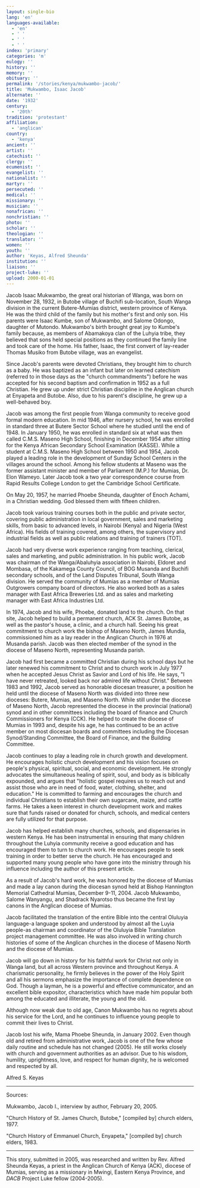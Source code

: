 ```yaml
---
layout: single-bio
lang: 'en'
languages-available:
  - 'en'
  - ' '
  - ' '
  - ' '
index: 'primary'
categories: 'm'
eulogy: ''
history: ''
memory: ''
obituary: ''
permalink: '/stories/kenya/mukwambo-jacob/'
title: 'Mukwambo, Isaac Jacob'
alternate: ''
date: '1932'
century:
  - '20th'
tradition: 'protestant'
affiliation:
  - 'anglican'
country:
  - 'kenya'
ancient: ''
artist: ''
catechist: ''
clergy: ''
ecumenist: ''
evangelist: ''
nationalist: ''
martyr: ''
persecuted: ''
medical: ''
missionary: ''
musician: ''
nonafrican: ''
nonchristian: ''
photo: ''
scholar: ''
theologian: ''
translator: ''
women: ''
youth: ''
author: 'Keyas, Alfred Sheunda'
institution: ''
liaison: ''
project-luke: ''
upload: 2000-01-01
---
```



Jacob Isaac Mukwambo, the great oral historian of Wanga, was born on November 28, 1932, in Butobe village of Buchifi sub-location, South Wanga division in the current Butere-Mumias district, western province of Kenya. He was the third child of the family but his mother's first and only son. His parents were Isaac Kumbe, son of Mukwambo, and Salome Odongo, daughter of Mutondo. Mukwambo's birth brought great joy to Kumbe's family because, as members of Abamakoya clan of the Luhyia tribe, they believed that sons held special positions as they continued the family line and took care of the home. His father, Isaac, the first convert of lay-reader Thomas Musiko from Butobe village, was an evangelist.

Since Jacob's parents were devoted Christians, they brought him to church as a baby. He was baptized as an infant but later on learned catechism (referred to in those days as the "church commandments") before he was accepted for his second baptism and confirmation in 1952 as a full Christian. He grew up under strict Christian discipline in the Anglican church at Enyapeta and Butobe. Also, due to his parent's discipline, he grew up a well-behaved boy.

Jacob was among the first people from Wanga community to receive good formal modern education. In mid 1946, after nursery school, he was enrolled in standard three at Butere Sector School where he studied until the end of 1948. In January 1950, he was enrolled in standard six at what was then called C.M.S. Maseno High School, finishing in December 1954 after sitting for the Kenya African Secondary School Examination (KASSE). While a student at C.M.S. Maseno High School between 1950 and 1954, Jacob played a leading role in the development of Sunday School Centers in the villages around the school. Among his fellow students at Maseno was the former assistant minister and member of Parliament (M.P.) for Mumias, Dr. Elon Wameyo. Later Jacob took a two year correspondence course from Rapid Results College London to get the Cambridge School Certificate.

On May 20, 1957, he married Phoebe Sheunda, daughter of Enoch Achami, in a Christian wedding. God blessed them with fifteen children.

Jacob took various training courses both in the public and private sector, covering public administration in local government, sales and marketing skills, from basic to advanced levels, in Nairobi (Kenya) and Nigeria (West Africa). His fields of training covered, among others, the supervisory and industrial fields as well as public relations and training of trainers (TOT).

Jacob had very diverse work experience ranging from teaching, clerical, sales and marketing, and public administration. In his public work, Jacob was chairman of the Wanga/Abaluhyia association in Nairobi, Eldoret and Mombasa, of the Kakamega County Council, of BOG Musanda and Buchifi secondary schools, and of the Land Disputes Tribunal, South Wanga division. He served the community of Mumias as a member of Mumias Outgrowers company board of directors. He also worked both as a sales manager with East Africa Breweries Ltd. and as sales and marketing manager with East Africa Industries Ltd.

In 1974, Jacob and his wife, Phoebe, donated land to the church. On that site, Jacob helped to build a permanent church, ACK St. James Butobe, as well as the pastor's house, a clinic, and a church hall. Seeing his great commitment to church work the bishop of Maseno North, James Mundia, commissioned him as a lay reader in the Anglican Church in 1976 at Musanda parish. Jacob was then elected member of the synod in the diocese of Maseno North, representing Musanda parish.

Jacob had first became a committed Christian during his school days but he later renewed his commitment to Christ and to church work in July 1977 when he accepted Jesus Christ as Savior and Lord of his life. He says, "I have never retreated, looked back nor admired life without Christ." Between 1983 and 1992, Jacob served as honorable diocesan treasurer, a position he held until the diocese of Maseno North was divided into three new dioceses: Butere, Mumias, and Maseno North. While still under the diocese of Maseno North, Jacob represented the diocese in the provincial (national) synod and in other committees including the board of finance and Church Commissioners for Kenya (CCK). He helped to create the diocese of Mumias in 1993 and, despite his age, he has continued to be an active member on most diocesan boards and committees including the Diocesan Synod/Standing Committee, the Board of Finance, and the Building Committee.

Jacob continues to play a leading role in church growth and development. He encourages holistic church development and his vision focuses on people's physical, spiritual, social, and economic development. He strongly advocates the simultaneous healing of spirit, soul, and body as is biblically expounded, and argues that "holistic gospel requires us to reach out and assist those who are in need of food, water, clothing, shelter, and education." He is committed to farming and encourages the church and individual Christians to establish their own sugarcane, maize, and cattle farms. He takes a keen interest in church development work and makes sure that funds raised or donated for church, schools, and medical centers are fully utilized for that purpose.

Jacob has helped establish many churches, schools, and dispensaries in western Kenya. He has been instrumental in ensuring that many children throughout the Luhyia community receive a good education and has encouraged them to turn to church work. He encourages people to seek training in order to better serve the church. He has encouraged and supported many young people who have gone into the ministry through his influence including the author of this present article.

As a result of Jacob's hard work, he was honored by the diocese of Mumias and made a lay canon during the diocesan synod held at Bishop Hannington Memorial Cathedral Mumias, December 9-11, 2004. Jacob Mukwambo, Salome Wanyangu, and Shadrack Nyarotso thus became the first lay canons in the Anglican diocese of Mumias.

Jacob facilitated the translation of the entire Bible into the central Oluluyia language-a language spoken and understood by almost all the Luyia people-as chairman and coordinator of the Oluluyia Bible Translation project management committee. He was also involved in writing church histories of some of the Anglican churches in the diocese of Maseno North and the diocese of Mumias.

Jacob will go down in history for his faithful work for Christ not only in Wanga land, but all across Western province and throughout Kenya. A charismatic personality, he firmly believes in the power of the Holy Spirit and all his sermons emphasize the importance of complete dependence on God. Though a layman, he is a powerful and effective communicator, and an excellent bible expositor, characteristics which have made him popular both among the educated and illiterate, the young and the old.

Although now weak due to old age, Canon Mukwambo has no regrets about his service for the Lord, and he continues to influence young people to commit their lives to Christ.

Jacob lost his wife, Mama Phoebe Sheunda, in January 2002. Even though old and retired from administrative work, Jacob is one of the few whose daily routine and schedule has not changed (2005). He still works closely with church and government authorities as an advisor. Due to his wisdom, humility, uprightness, love, and respect for human dignity, he is welcomed and respected by all.

Alfred S. Keyas

---

Sources:

Mukwambo, Jacob I., interview by author, February 20, 2005.

"Church History of St. James Church, Butobe," [compiled by] church elders, 1977.

"Church History of Emmanuel Church, Enyapeta," [compiled by] church elders, 1983.

---

This story, submitted in 2005, was researched and written by Rev. Alfred Sheunda Keyas, a priest in the Anglican Church of Kenya (ACK), diocese of Mumias, serving as a missionary in Mwingi, Eastern Kenya Province, and *DACB* Project Luke fellow (2004-2005).
